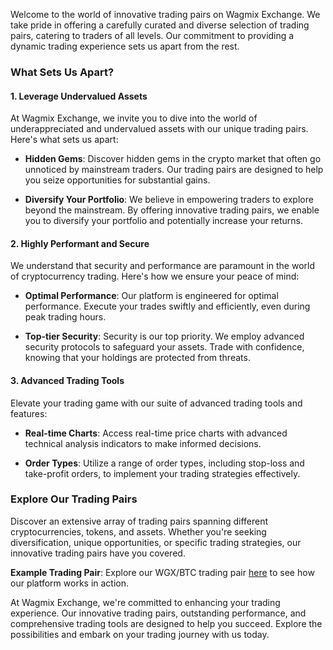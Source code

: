 Welcome to the world of innovative trading pairs on Wagmix Exchange. We take pride in offering a carefully curated and diverse selection of trading pairs, catering to traders of all levels. Our commitment to providing a dynamic trading experience sets us apart from the rest.

### What Sets Us Apart?

#### 1. Leverage Undervalued Assets

At Wagmix Exchange, we invite you to dive into the world of underappreciated and undervalued assets with our unique trading pairs. Here's what sets us apart:

- **Hidden Gems**: Discover hidden gems in the crypto market that often go unnoticed by mainstream traders. Our trading pairs are designed to help you seize opportunities for substantial gains.

- **Diversify Your Portfolio**: We believe in empowering traders to explore beyond the mainstream. By offering innovative trading pairs, we enable you to diversify your portfolio and potentially increase your returns.

#### 2. Highly Performant and Secure

We understand that security and performance are paramount in the world of cryptocurrency trading. Here's how we ensure your peace of mind:

- **Optimal Performance**: Our platform is engineered for optimal performance. Execute your trades swiftly and efficiently, even during peak trading hours.

- **Top-tier Security**: Security is our top priority. We employ advanced security protocols to safeguard your assets. Trade with confidence, knowing that your holdings are protected from threats.

#### 3. Advanced Trading Tools

Elevate your trading game with our suite of advanced trading tools and features:

- **Real-time Charts**: Access real-time price charts with advanced technical analysis indicators to make informed decisions.

- **Order Types**: Utilize a range of order types, including stop-loss and take-profit orders, to implement your trading strategies effectively.

### Explore Our Trading Pairs

Discover an extensive array of trading pairs spanning different cryptocurrencies, tokens, and assets. Whether you're seeking diversification, unique opportunities, or specific trading strategies, our innovative trading pairs have you covered.

**Example Trading Pair**: Explore our WGX/BTC trading pair [here](https://wagmix.io/exchange/dashboard?coin_pair=WGX_BTC) to see how our platform works in action.

At Wagmix Exchange, we're committed to enhancing your trading experience. Our innovative trading pairs, outstanding performance, and comprehensive trading tools are designed to help you succeed. Explore the possibilities and embark on your trading journey with us today.
